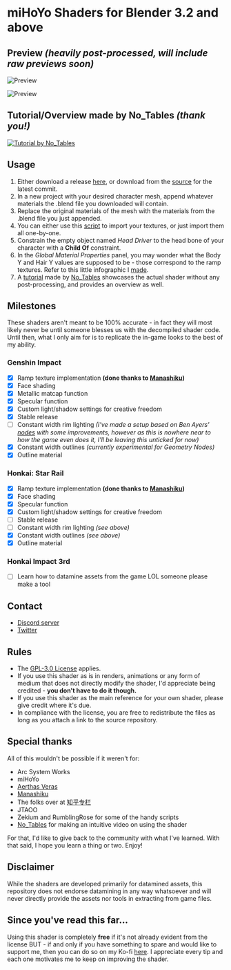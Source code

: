# miHoYo Shaders for Blender 3.2 and above

## Preview *(heavily post-processed, will include raw previews soon)*
![Preview](https://pbs.twimg.com/media/FMHJjhOUYAAvPnR?format=jpg)

![Preview](https://pbs.twimg.com/media/FFG9XFZVIAEGbax?format=jpg)

## Tutorial/Overview made by No_Tables *(thank you!)*

[![Tutorial by No_Tables](https://i.imgur.com/ktMusVY.jpg)](https://youtu.be/97G7LqFoTdY)

## Usage
1. Either download a release [here](https://github.com/Festivize/Blender-miHoYo-Shaders/releases), or download from the [source](https://github.com/Festivize/Blender-miHoYo-Shaders/archive/refs/heads/main.zip) for the latest commit.
2. In a new project with your desired character mesh, append whatever materials the .blend file you downloaded will contain.
3. Replace the original materials of the mesh with the materials from the .blend file you just appended.
4. You can either use this [script](https://github.com/Festivize/Blender-miHoYo-Shaders/blob/main/scripts/genshin-import-linear.py) to import your textures, or just import them all one-by-one.
5. Constrain the empty object named *Head Driver* to the head bone of your character with a **Child Of** constraint.
6. In the *Global Material Properties* panel, you may wonder what the Body Y and Hair Y values are supposed to be - those correspond to the ramp textures. Refer to this little infographic I [made](https://i.imgur.com/r7BqTBV.png).
7. A [tutorial](https://youtu.be/97G7LqFoTdY) made by [No_Tables](https://twitter.com/No_Tables) showcases the actual shader without any post-processing, and provides an overview as well.

## Milestones
These shaders aren't meant to be 100% accurate - in fact they will most likely never be until someone blesses us with the decompiled shader code. Until then, what I only aim for is to replicate the in-game looks to the best of my ability.

### Genshin Impact
- [x] Ramp texture implementation **(done thanks to [Manashiku](https://github.com/Manashiku/MMDGenshin/))**
- [x] Face shading
- [x] Metallic matcap function
- [x] Specular function
- [x] Custom light/shadow settings for creative freedom
- [x] Stable release
- [ ] Constant width rim lighting *(I've made a setup based on Ben Ayers' [nodes](https://www.artstation.com/blogs/bjayers/9oOD/blender-npr-recreating-the-genshin-impact-shader) with some improvements,  however as this is nowhere near to how the game even does it, I'll be leaving this unticked for now)*
- [x] Constant width outlines *(currently experimental for Geometry Nodes)*
- [x] Outline material

### Honkai: Star Rail
- [x] Ramp texture implementation **(done thanks to [Manashiku](https://github.com/Manashiku/MMDGenshin/))**
- [x] Face shading
- [x] Specular function
- [x] Custom light/shadow settings for creative freedom
- [ ] Stable release
- [ ] Constant width rim lighting *(see above)*
- [x] Constant width outlines *(see above)*
- [x] Outline material

### Honkai Impact 3rd
- [ ] Learn how to datamine assets from the game LOL someone please make a tool

## Contact
- [Discord server](https://discord.gg/85rP9SpAkF)
- [Twitter](https://twitter.com/Festivizing)

## Rules
- The [GPL-3.0 License](https://github.com/Festivize/Blender-miHoYo-Shaders/blob/main/LICENSE) applies.
- If you use this shader as is in renders, animations or any form of medium that does not directly modify the shader, I'd appreciate being credited - **you don't have to do it though.**
- If you use this shader as the main reference for your own shader, please give credit where it's due.
- In compliance with the license, you are free to redistribute the files as long as you attach a link to the source repository.

## Special thanks
All of this wouldn't be possible if it weren't for:
- Arc System Works
- miHoYo
- [Aerthas Veras](https://github.com/Aerthas/) 
- [Manashiku](https://github.com/Manashiku/)
- The folks over at [知乎专栏](https://zhuanlan.zhihu.com/)
- JTAOO
- Zekium and RumblingRose for some of the handy scripts
- [No_Tables](https://twitter.com/No_Tables) for making an intuitive video on using the shader

For that, I'd like to give back to the community with what I've learned. With that said, I hope you learn a thing or two. Enjoy!

## Disclaimer
While the shaders are developed primarily for datamined assets, this repository does not endorse datamining in any way whatsoever and will never directly provide the assets nor tools in extracting from game files.

## Since you've read this far...
Using this shader is completely **free** if it's not already evident from the license BUT - if and only if you have something to spare and would like to support me, then you can do so on my Ko-fi [here](https://ko-fi.com/festivity). I appreciate every tip and each one motivates me to keep on improving the shader.